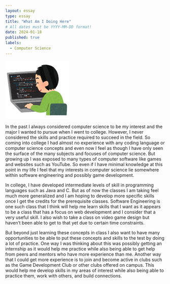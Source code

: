 ```yaml
---
layout: essay
type: essay
title: "What Am I Doing Here"
# All dates must be YYYY-MM-DD format!
date: 2024-01-18
published: true
labels:
  - Computer Science
---
```


<img width="200px" class="rounded float-start pe-4" src="../img/image_2024-01-17_164740556.png">

In the past I always considered computer science to be my interest and the major I wanted to pursue when I went to college. However, I never considered the skills and practice required to succeed in the field. So coming into college I had almost no experience with any coding language or computer science concepts and even now I feel as though I have only seen the surface of the many subjects and focuses of computer science. But growing up I was exposed to many types of computer software like games and websites such as YouTube. So even if I have minimal knowledge at this point in my life I feel that my interests in computer science lie somewhere within software engineering and possibly game development. 

In college, I have developed intermediate levels of skill in programming languages such as Java and C. But as of now the classes I am taking feel much more generalized and I am hoping to develop more specific skills once I get the credits for the prerequisite classes. Software Engineering is one such class that I think will help me learn skills that I want as it appears to be a class that has a focus on web development and I consider that a very useful skill. I also wish to take a class on video game design but haven’t been able to get to that yet due to certain time constraints.

But beyond just learning these concepts in class I also want to have many opportunities to be able to put these concepts and skills to the test by doing a lot of practice. One way I was thinking about this was possibly getting an internship as it would help me practice while also being able to get help from peers and mentors who have more experience than me. Another way that I could get more experience is to join and become active in clubs such as the Game Development Club or other clubs offered on campus. This would help me develop skills in my areas of interest while also being able to practice them, work with others, and build connections.
